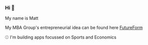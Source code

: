 ### Hi 👋

My name is Matt

My MBA Group's entrepreneurial idea can be found here [FutureForm]((https://futureform-qulnem0yx-mattflugs-projects.vercel.app/))

⚾ I'm building apps focussed on Sports and Economics 
